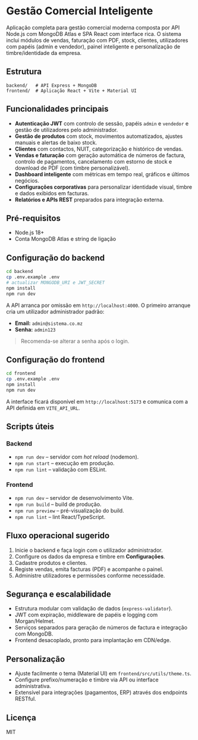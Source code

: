 # Gestão Comercial Inteligente

Aplicação completa para gestão comercial moderna composta por API Node.js com MongoDB Atlas e SPA React com interface rica. O sistema inclui módulos de vendas, faturação com PDF, stock, clientes, utilizadores com papéis (admin e vendedor), painel inteligente e personalização de timbre/identidade da empresa.

## Estrutura

```
backend/   # API Express + MongoDB
frontend/  # Aplicação React + Vite + Material UI
```

## Funcionalidades principais

- **Autenticação JWT** com controlo de sessão, papéis `admin` e `vendedor` e gestão de utilizadores pelo administrador.
- **Gestão de produtos** com stock, movimentos automatizados, ajustes manuais e alertas de baixo stock.
- **Clientes** com contactos, NUIT, categorização e histórico de vendas.
- **Vendas e faturação** com geração automática de números de factura, controlo de pagamentos, cancelamento com estorno de stock e download de PDF (com timbre personalizável).
- **Dashboard inteligente** com métricas em tempo real, gráficos e últimos negócios.
- **Configurações corporativas** para personalizar identidade visual, timbre e dados exibidos em facturas.
- **Relatórios e APIs REST** preparados para integração externa.

## Pré-requisitos

- Node.js 18+
- Conta MongoDB Atlas e string de ligação

## Configuração do backend

```bash
cd backend
cp .env.example .env
# actualizar MONGODB_URI e JWT_SECRET
npm install
npm run dev
```

A API arranca por omissão em `http://localhost:4000`. O primeiro arranque cria um utilizador administrador padrão:

- **Email:** `admin@sistema.co.mz`
- **Senha:** `admin123`

> Recomenda-se alterar a senha após o login.

## Configuração do frontend

```bash
cd frontend
cp .env.example .env
npm install
npm run dev
```

A interface ficará disponível em `http://localhost:5173` e comunica com a API definida em `VITE_API_URL`.

## Scripts úteis

### Backend

- `npm run dev` – servidor com *hot reload* (nodemon).
- `npm run start` – execução em produção.
- `npm run lint` – validação com ESLint.

### Frontend

- `npm run dev` – servidor de desenvolvimento Vite.
- `npm run build` – build de produção.
- `npm run preview` – pré-visualização do build.
- `npm run lint` – lint React/TypeScript.

## Fluxo operacional sugerido

1. Inicie o backend e faça login com o utilizador administrador.
2. Configure os dados da empresa e timbre em **Configurações**.
3. Cadastre produtos e clientes.
4. Registe vendas, emita facturas (PDF) e acompanhe o painel.
5. Administre utilizadores e permissões conforme necessidade.

## Segurança e escalabilidade

- Estrutura modular com validação de dados (`express-validator`).
- JWT com expiração, middleware de papéis e logging com Morgan/Helmet.
- Serviços separados para geração de números de factura e integração com MongoDB.
- Frontend desacoplado, pronto para implantação em CDN/edge.

## Personalização

- Ajuste facilmente o tema (Material UI) em `frontend/src/utils/theme.ts`.
- Configure prefixo/numeração e timbre via API ou interface administrativa.
- Extensível para integrações (pagamentos, ERP) através dos endpoints RESTful.

## Licença

MIT
